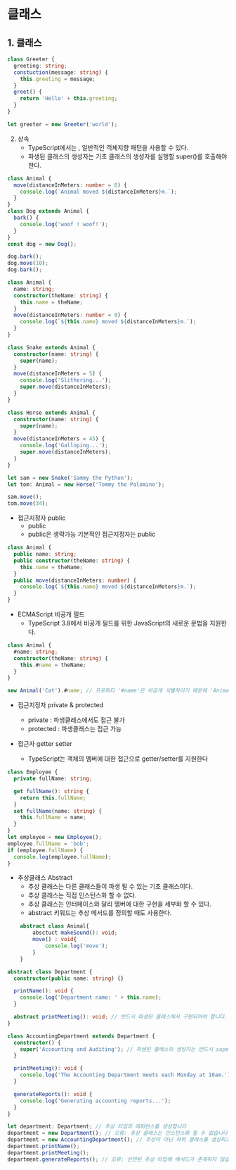 # 클래스

## 1. 클래스

```ts
class Greeter {
  greeting: string;
  constuction(message: string) {
    this.greeting = message;
  }
  greet() {
    return 'Hello' + this.greeting;
  }
}

let greeter = new Greeter('world');
```

2. 상속
   - TypeScript에서는 , 일반적인 객체지향 패턴을 사용할 수 있다.
   - 파생된 클래스의 생성자는 기초 클래스의 생성자를 실행할 super()를 호출해야 한다.

```ts
class Animal {
  move(distanceInMeters: number = 0) {
    console.log(`Animal moved ${distanceInMeters}m.`);
  }
}
class Dog extends Animal {
  bark() {
    console.log('woof ! woof!');
  }
}
const dog = new Dog();

dog.bark();
dog.move(10);
dog.bark();
```

```ts
class Animal {
  name: string;
  constructor(theName: string) {
    this.name = theName;
  }
  move(distanceInMeters: number = 0) {
    console.log(`${this.name} moved ${distanceInMeters}m.`);
  }
}

class Snake extends Animal {
  constructor(name: string) {
    super(name);
  }
  move(distanceInMeters = 5) {
    console.log('Slithering...');
    super.move(distanceInMeters);
  }
}

class Horse extends Animal {
  constructor(name: string) {
    super(name);
  }
  move(distanceInMeters = 45) {
    console.log('Galloping...');
    super.move(distanceInMeters);
  }
}

let sam = new Snake('Sammy the Python');
let tom: Animal = new Horse('Tommy the Palomino');

sam.move();
tom.move(34);
```

- 접근지정자 public
  - public
  - public은 생략가능 기본적인 접근지정자는 public

```ts
class Animal {
  public name: string;
  public constructor(theName: string) {
    this.name = theName;
  }
  public move(distanceInMeters: number) {
    console.log(`${this.name} moved ${distanceInMeters}m.`);
  }
}
```

- ECMAScript 비공개 필드
  - TypeScript 3.8에서 비공개 필드를 위한 JavaScript의 새로운 문법을 지원한다.

```ts
class Animal {
  #name: string;
  constructor(theName: string) {
    this.#name = theName;
  }
}

new Animal('Cat').#name; // 프로퍼티 '#name'은 비공개 식별자이기 때문에 'Animal' 클래스 외부에선 접근할 수 없습니다.
```

- 접근지정자 private & protected

  - private : 파생클래스에서도 접근 불가
  - protected : 파생클래스는 접근 가능

- 접근자 getter setter
  - TypeScript는 객체의 멤버에 대한 접근으로 getter/setter를 지원한다

```ts
class Employee {
  private fullName: string;

  get fullName(): string {
    return this.fullName;
  }
  set fullName(name: string) {
    this.fullName = name;
  }
}
let employee = new Employee();
employee.fullName = 'bob';
if (employee.fullName) {
  console.log(employee.fullName);
}
```

- 추상클래스 Abstract
  - 추상 클래스는 다른 클래스들이 파생 될 수 있는 기초 클래스이다.
  - 추상 클래스는 직접 인스턴스화 할 수 없다.
  - 추상 클래스는 인터페이스와 달리 멤버에 대한 구현을 세부화 할 수 있다.
  - abstract 키워드는 추상 메서드를 정의할 때도 사용한다.

```ts
    abstract class Animal{
        absctuct makeSound(): void;
        move() : void{
            console.log('move');
        }
    }
```

```ts
abstract class Department {
  constructor(public name: string) {}

  printName(): void {
    console.log('Department name: ' + this.name);
  }

  abstract printMeeting(): void; // 반드시 파생된 클래스에서 구현되어야 합니다.
}

class AccountingDepartment extends Department {
  constructor() {
    super('Accounting and Auditing'); // 파생된 클래스의 생성자는 반드시 super()를 호출해야 합니다.
  }

  printMeeting(): void {
    console.log('The Accounting Department meets each Monday at 10am.');
  }

  generateReports(): void {
    console.log('Generating accounting reports...');
  }
}

let department: Department; // 추상 타입의 레퍼런스를 생성합니다
department = new Department(); // 오류: 추상 클래스는 인스턴스화 할 수 없습니다
department = new AccountingDepartment(); // 추상이 아닌 하위 클래스를 생성하고 할당합니다
department.printName();
department.printMeeting();
department.generateReports(); // 오류: 선언된 추상 타입에 메서드가 존재하지 않습니다
```
